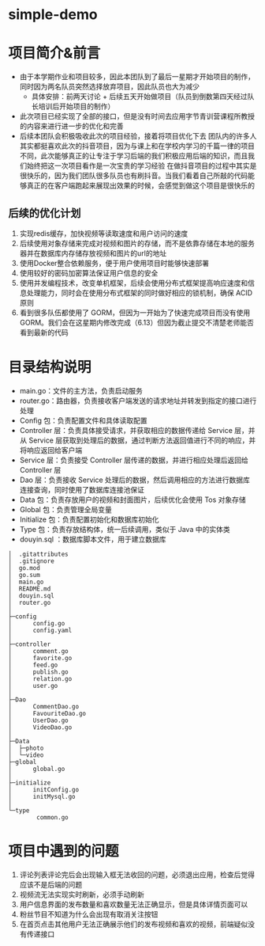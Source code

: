 # simple-demo

# 项目简介&前言
- 由于本学期作业和项目较多，因此本团队到了最后一星期才开始项目的制作，同时因为两名队员突然选择放弃项目，因此队员也大为减少
  - 具体安排：前两天讨论 + 后续五天开始做项目（队员到倒数第四天经过队长培训后开始项目的制作）
- 此次项目已经实现了全部的接口，但是没有时间去应用字节青训营课程所教授的内容来进行进一步的优化和完善
- 后续本团队会积极吸收此次的项目经验，接着将项目优化下去
团队内的许多人其实都挺喜欢此次的抖音项目，因为与课上和在学校内学习的千篇一律的项目不同，此次能够真正的让专注于学习后端的我们积极应用后端的知识，而且我们始终把这一次项目看作是一次宝贵的学习经验
在做抖音项目的过程中其实是很快乐的，因为我们团队很多队员也有刷抖音。当我们看着自己所敲的代码能够真正的在客户端跑起来展现出效果的时候，会感觉到做这个项目是很快乐的

## 后续的优化计划
1. 实现redis缓存，加快视频等读取速度和用户访问的速度
2. 后续使用对象存储来完成对视频和图片的存储，而不是依靠存储在本地的服务器并在数据库内存储存放视频和图片的url的地址
3. 使用Docker整合依赖服务，便于用户使用项目时能够快速部署
4. 使用较好的密码加密算法保证用户信息的安全
5. 使用并发编程技术，改变单机框架，后续会使用分布式框架提高响应速度和信息处理能力，同时会在使用分布式框架的同时做好相应的锁机制，确保 ACID 原则
6. 看到很多队伍都使用了 GORM，但因为一开始为了快速完成项目而没有使用 GORM。我们会在这星期内修改完成（6.13）但因为截止提交不清楚老师能否看到最新的代码

# 目录结构说明
- main.go：文件的主方法，负责启动服务
- router.go：路由器，负责接收客户端发送的请求地址并转发到指定的接口进行处理
- Config 包：负责配置文件和具体读取配置
- Controller 层：负责具体接受请求，并获取相应的数据传递给 Service 层，并从 Service 层获取到处理后的数据，通过判断方法返回值进行不同的响应，并将响应返回给客户端
- Service 层：负责接受 Controller 层传递的数据，并进行相应处理后返回给 Controller 层
- Dao 层：负责接收 Service 处理后的数据，然后调用相应的方法进行数据库连接查询，同时使用了数据库连接池保证
- Data 包：负责存放用户的视频和封面图片，后续优化会使用 Tos 对象存储
- Global 包：负责管理全局变量
- Initialize 包：负责配置初始化和数据库初始化
- Type 包：负责存放结构体，统一后续调用，类似于 Java 中的实体类
- douyin.sql ：数据库脚本文件，用于建立数据库

```shell
│  .gitattributes
│  .gitignore
│  go.mod
│  go.sum
│  main.go
│  README.md
│  douyin.sql
│  router.go
│
├─config
│      config.go
│      config.yaml
│
├─controller
│      comment.go
│      favorite.go
│      feed.go
│      publish.go
│      relation.go
│      user.go
│
├─Dao
│      CommentDao.go
│      FavouriteDao.go
│      UserDao.go
│      VideoDao.go
│
├─Data
│  ├─photo
│  └─video
├─global
│      global.go
│
├─initialize
│      initConfig.go
│      initMysql.go
│
└─type
        common.go
```
# 项目中遇到的问题
1. 评论列表评论完后会出现输入框无法收回的问题，必须退出应用，检查后觉得应该不是后端的问题
2. 视频流无法实现实时刷新，必须手动刷新
3. 用户信息界面的发布数量和喜欢数量无法正确显示，但是具体详情页面可以
4. 粉丝节目不知道为什么会出现有取消关注按钮
5. 在首页点击其他用户无法正确展示他们的发布视频和喜欢的视频，前端疑似没有传递接口
